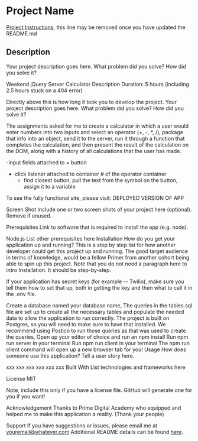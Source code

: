 # Project Name

[Project Instructions](./INSTRUCTIONS.md), this line may be removed once you have updated the README.md

## Description

Your project description goes here. What problem did you solve? How did you solve it?

Weekend jQuery Server Calculator
Description
Duration: 5 hours (including 2.5 hours stuck on a 404 error)

Directly above this is how long it took you to develop the project. Your project description goes here. What problem did you solve? How did you solve it?

The assignments asked for me to create a calculator in which a user would enter numbers into two inputs and select an operator (+, -, \*, /), package that info into an object, send it to the server, run it through a function that completes the calculation, and then present the result of the calculation on the DOM, along with a history of all calculations that the user has made.

-input fields attached to = button

- click listener attached to container # of the operator container
  - find closest button, pull the text from the symbol on the button, assign it to a variable

To see the fully functional site, please visit: DEPLOYED VERSION OF APP

Screen Shot
Include one or two screen shots of your project here (optional). Remove if unused.

Prerequisites
Link to software that is required to install the app (e.g. node).

Node.js
List other prerequisites here
Installation
How do you get your application up and running? This is a step by step list for how another developer could get this project up and running. The good target audience in terms of knowledge, would be a fellow Primer from another cohort being able to spin up this project. Note that you do not need a paragraph here to intro Installation. It should be step-by-step.

If your application has secret keys (for example -- Twilio), make sure you tell them how to set that up, both in getting the key and then what to call it in the .env file.

Create a database named your database name,
The queries in the tables.sql file are set up to create all the necessary tables and populate the needed data to allow the application to run correctly. The project is built on Postgres, so you will need to make sure to have that installed. We recommend using Postico to run those queries as that was used to create the queries,
Open up your editor of choice and run an npm install
Run npm run server in your terminal
Run npm run client in your terminal
The npm run client command will open up a new browser tab for you!
Usage
How does someone use this application? Tell a user story here.

xxx
xxx
xxx
xxx
xxx
xxx
Built With
List technologies and frameworks here

License
MIT

Note, include this only if you have a license file. GitHub will generate one for you if you want!

Acknowledgement
Thanks to Prime Digital Academy who equipped and helped me to make this application a reality. (Thank your people)

Support
If you have suggestions or issues, please email me at youremail@whatever.com
Additional README details can be found [here](https://github.com/PrimeAcademy/readme-template/blob/master/README.md).
